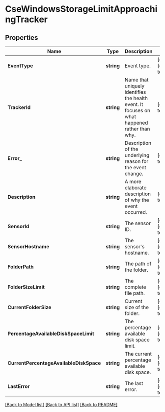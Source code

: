 # CseWindowsStorageLimitApproachingTracker

## Properties
Name | Type | Description | Notes
------------ | ------------- | ------------- | -------------
**EventType** | **string** | Event type. | [optional] [default to null]
**TrackerId** | **string** | Name that uniquely identifies the health event. It focuses on what happened rather than why. | [default to null]
**Error_** | **string** | Description of the underlying reason for the event change. | [default to null]
**Description** | **string** | A more elaborate description of why the event occurred. | [default to null]
**SensorId** | **string** | The sensor ID. | [optional] [default to null]
**SensorHostname** | **string** | The sensor&#x27;s hostname. | [optional] [default to null]
**FolderPath** | **string** | The path of the folder. | [optional] [default to null]
**FolderSizeLimit** | **string** | The complete file path. | [optional] [default to null]
**CurrentFolderSize** | **string** | Current size of the folder. | [optional] [default to null]
**PercentageAvailableDiskSpaceLimit** | **string** | The percentage available disk space limit. | [optional] [default to null]
**CurrentPercentageAvailableDiskSpace** | **string** | The current percentage available disk space. | [optional] [default to null]
**LastError** | **string** | The last error. | [optional] [default to null]

[[Back to Model list]](../README.md#documentation-for-models) [[Back to API list]](../README.md#documentation-for-api-endpoints) [[Back to README]](../README.md)

